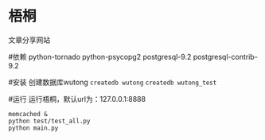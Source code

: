 梧桐
================
文章分享网站

#依赖
python-tornado
python-psycopg2
postgresql-9.2
postgresql-contrib-9.2

#安装
创建数据库wutong
`createdb wutong`
`createdb wutong_test`

#运行
运行梧桐，默认url为：127.0.0.1:8888
```
memcached &
python test/test_all.py
python main.py
```

